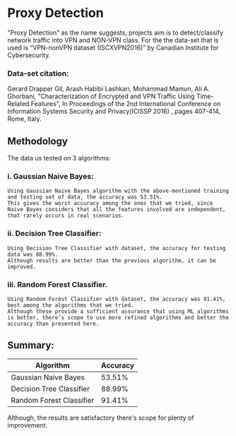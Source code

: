 # Proxy Detection

"Proxy Detection" as the name suggests, projects aim is to detect/classify network traffic into VPN and NON-VPN class. For the the data-set that is used is “VPN-nonVPN dataset (ISCXVPN2016)” by Canadian Institute for Cybersecurity.

### Data-set citation:
Gerard Drapper Gil, Arash Habibi Lashkari, Mohammad Mamun, Ali A. Ghorbani, "Characterization of Encrypted and VPN Traffic Using Time-Related Features", In Proceedings of the 2nd International Conference on Information Systems Security and Privacy(ICISSP 2016) , pages 407-414, Rome, Italy.

## Methodology

The data us tested on 3 algorithms:

### i. Gaussian Naive Bayes:
    Using Gaussian Naive Bayes algorithm with the above-mentioned training and testing set of data, the accuracy was 53.51%.
    This gives the worst accuracy among the ones that we tried, since Naive Bayes considers that all the features involved are independent, that rarely occurs in real scenarios.

### ii. Decision Tree Classifier:
    Using Decision Tree Classifier with dataset, the accuracy for testing data was 88.99%. 
    Although results are better than the previous algorithm, it can be improved.

### iii. Random Forest Classifier.

    Using Random Forest Classifier with dataset, the accuracy was 91.41%, best among the algorithms that we tried.
    Although these provide a sufficient assurance that using ML algorithms is better, there’s scope to use more refined algorithms and better the accuracy than presented here.

## Summary:

| Algorithm | Accuracy |
| ----------- | ----------- |
|Gaussian Naive Bayes | 53.51% |
| Decision Tree Classifier | 88.99% |
| Random Forest Classifier | 91.41% |

Although, the results are satisfactory there's scope for plenty of improvement. 



